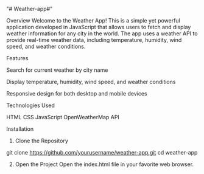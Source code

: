 "# Weather-app#" 

Overview
Welcome to the Weather App! This is a simple yet powerful application developed in JavaScript that allows users to fetch and display weather information for any city in the world. The app uses a weather API to provide real-time weather data, including temperature, humidity, wind speed, and weather conditions.

Features

Search for current weather by city name

Display temperature, humidity, wind speed, and weather conditions

Responsive design for both desktop and mobile devices

Technologies Used

HTML
CSS
JavaScript
OpenWeatherMap API

Installation
 1. Clone the Repository

git clone https://github.com/yourusername/weather-app.git
cd weather-app

2. Open the Project
Open the index.html file in your favorite web browser.
